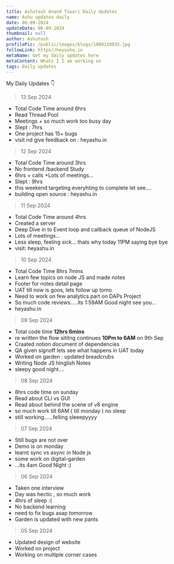 ```yaml
---
title: Ashutosh Anand Tiwari Daily Updates
name: Ashu updates daily
date: 06-09-2024
updateDate: 06-09-2024
thumbnail: null
author: Ashutosh
profilePic: /public/images/blogs/1000120935.jpg
followLink: https//heyashu.in
metaName: Get my daily updates here
metaContent: Whats I I am working on
tags: Daily updates
---
```

My Daily Updates 👇

> 13 Sep 2024

* Total Code Time around 6hrs
* Read Thread Pool
* Meetings + so much work too busy day
* Slept : 7hrs
* One project has 15+ bugs
* visit nd give feedback on : heyashu.in 

> 12 Sep 2024

* Total Code Time around 3hrs
* No frontend /backend Study 
* 6hrs + calls +Lots of meetings...
* Slept : 9hrs 
* this weekend targeting everyhting to complete let see....
* building open source  : heyashu.in 

> 11 Sep 2024

* Total Code Time around 4hrs
* Created a server
* Deep Dive in to Event loop and callback queue of NodeJS
* Lots of meetings...
* Less sleep, feeling sick... thats why today 11PM saying bye bye
* visit: heyashu.in

> 10 Sep 2024

* Total Code Time 8hrs 7mins
* Learn few topics on node JS and made notes
* Footer for notes detail page
* UAT till now is goos, lets follow up tomo
* Need to work on few analytics part on DAPs Project
* So much code reviews.....its 1:59AM Good night see you...
* heyashu.in

> 09 Sep 2024

* Total code time **12hrs 6mins**
* re written the flow sititng continues **10Pm to 6AM** on 9th Sep
* Craated notion document of dependencies 
* QA given signoff lets see what happens in UAT today
* Worked on garden : updated breadcrubs
* Writing Node JS hinglish Notes
* sleepy good night....

> 08 Sep 2024

* 8hrs code time on sunday
* Read about CLI vs GUI
* Read about behind the scene of v8 engine
* so much work till 6AM ( till monday ) no sleep
* still working......felling sleeepyyyy

> 07 Sep 2024

* Still bugs are not over
* Demo is on monday
* learnt sync vs async in Node js
* some work on digital-garden
* ...its 4am Good Night :)

> 06 Sep 2024

* Taken one interview
* Day was hectic , so much work
* 4hrs of sleep :(
* No backend learning
* need to fix bugs asap tomorrow
* Garden is updated with new pants

> 05 Sep 2024

* Updated design of website
* Worked on project
* Working on multiple corner cases
